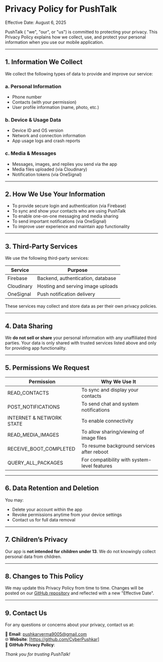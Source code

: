 # Privacy Policy for PushTalk  

Effective Date: August 6, 2025

PushTalk ( "we", "our", or "us") is committed to protecting your privacy. This Privacy Policy explains how we collect, use, and protect your personal information when you use our mobile application.

---

## 1. Information We Collect

We collect the following types of data to provide and improve our service:

### a. Personal Information
- Phone number
- Contacts (with your permission)
- User profile information (name, photo, etc.)

### b. Device & Usage Data
- Device ID and OS version
- Network and connection information
- App usage logs and crash reports

### c. Media & Messages
- Messages, images, and replies you send via the app
- Media files uploaded (via Cloudinary)
- Notification tokens (via OneSignal)

---

## 2. How We Use Your Information

- To provide secure login and authentication (via Firebase)
- To sync and show your contacts who are using PushTalk
- To enable one-on-one messaging and media sharing
- To send important notifications (via OneSignal)
- To improve user experience and maintain app functionality

---

## 3. Third-Party Services

We use the following third-party services:

| Service     | Purpose                            |
|-------------|-------------------------------------|
| Firebase    | Backend, authentication, database   |
| Cloudinary  | Hosting and serving image uploads   |
| OneSignal   | Push notification delivery          |

These services may collect and store data as per their own privacy policies.

---

## 4. Data Sharing

We **do not sell or share** your personal information with any unaffiliated third parties. Your data is only shared with trusted services listed above and only for providing app functionality.

---

## 5. Permissions We Request

| Permission               | Why We Use It                                 |
|--------------------------|-----------------------------------------------|
| READ_CONTACTS            | To sync and display your contacts              |
| POST_NOTIFICATIONS       | To send chat and system notifications          |
| INTERNET & NETWORK STATE | To enable connectivity                         |
| READ_MEDIA_IMAGES        | To allow sharing/viewing of image files        |
| RECEIVE_BOOT_COMPLETED   | To resume background services after reboot     |
| QUERY_ALL_PACKAGES       | For compatibility with system-level features   |

---

## 6. Data Retention and Deletion

You may:
- Delete your account within the app
- Revoke permissions anytime from your device settings
- Contact us for full data removal

---

## 7. Children’s Privacy

Our app is **not intended for children under 13**. We do not knowingly collect personal data from children.

---

## 8. Changes to This Policy

We may update this Privacy Policy from time to time. Changes will be posted on our [GitHub repository](https://github.com/CyberPushkar/PushTalk_privacy_policy) and reflected with a new "Effective Date".

---

## 9. Contact Us

For any questions or concerns about your privacy, contact us at:

📧 **Email**: pushkarverma9005@gmail.com  
🌐 **Website**: [https://github.com/CyberPushkar]  
📄 **GitHub Privacy Policy**: 


*Thank you for trusting PushTalk!*
